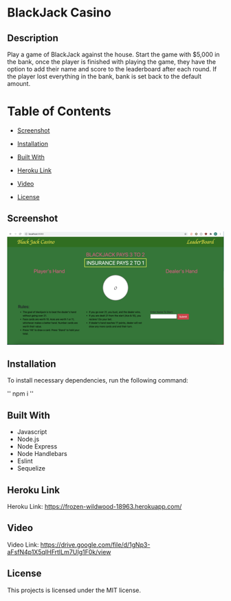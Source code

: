 # BlackJack Casino

## Description

Play a game of BlackJack against the house. Start the game with $5,000 in the bank, once the player is finished with playing the game, they have the option to add their name and score to the leaderboard after each round. If the player lost everything in the bank, bank is set back to the default amount.

# Table of Contents

* [Screenshot](#screenshot)

* [Installation](#installation)

* [Built With](#built-with)

* [Heroku Link](#heroku-link)

* [Video](#video)

* [License](#license)

## Screenshot

![alt text](/public/Images/BlackJackCasino.png)

## Installation

To install necessary dependencies, run the following command:

''
 npm i
''

## Built With

* Javascript
* Node.js
* Node Express
* Node Handlebars
* Eslint
* Sequelize

## Heroku Link

Heroku Link: https://frozen-wildwood-18963.herokuapp.com/

## Video

Video Link: https://drive.google.com/file/d/1gNp3-aFsfN4p1X5qIHFrtILm7UIg1F0k/view

## License

This projects is licensed under the MIT license.

